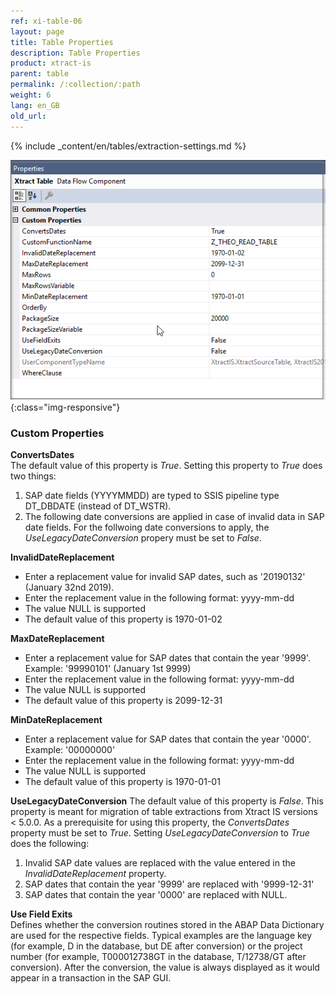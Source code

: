 ```yaml
---
ref: xi-table-06
layout: page
title: Table Properties
description: Table Properties
product: xtract-is
parent: table
permalink: /:collection/:path
weight: 6
lang: en_GB
old_url: 
---
```

{% include _content/en/tables/extraction-settings.md  %}

![Table-XIS-Properties](/img/content/Table-XIS-Properties.png){:class="img-responsive"}

### Custom Properties

**ConvertsDates**<br>
The default value of this property is *True*. Setting this property to *True* does two things:
1. SAP date fields (YYYYMMDD) are typed to SSIS pipeline type DT_DBDATE (instead of DT_WSTR).
2. The following date conversions are applied in case of invalid data in SAP date fields. For the follwoing date conversions to apply, the *UseLegacyDateConversion* propery must be set to *False*.<br>

**InvalidDateReplacement** <br>
* Enter a replacement value for invalid SAP dates, such as '20190132' (January 32nd  2019).
* Enter the replacement value in the following format: yyyy-mm-dd
* The value NULL is supported 
* The default value of this property is 1970-01-02

**MaxDateReplacement** <br>
* Enter a replacement value for SAP dates that contain the year '9999'. Example: '99990101' (January 1st 9999)
* Enter the replacement value in the following format: yyyy-mm-dd
* The value NULL is supported
* The default value of this property is 2099-12-31 

**MinDateReplacement** <br>
* Enter a replacement value for SAP dates that contain the year '0000'. Example: '00000000' 
* Enter the replacement value in the following format: yyyy-mm-dd
* The value NULL is supported
* The default value of this property is 1970-01-01 

**UseLegacyDateConversion**
The default value of this property is *False*. This property is meant for migration of table extractions from Xtract IS versions < 5.0.0. As a prerequisite for using this property, the *ConvertsDates* property must be set to *True*. Setting *UseLegacyDateConversion* to *True* does the following:
1. Invalid SAP date values are replaced with the value entered in the *InvalidDateReplacement* property.
2. SAP dates that contain the year '9999' are replaced with '9999-12-31'
3. SAP dates that contain the year '0000' are replaced with NULL.

**Use Field Exits**<br>
Defines whether the conversion routines stored in the ABAP Data Dictionary are used for the respective fields. Typical examples are the language key (for example, D in the database, but DE after conversion) or the project number (for example, T000012738GT in the database, T/12738/GT after conversion). After the conversion, the value is always displayed as it would appear in a transaction in the SAP GUI. <br>






